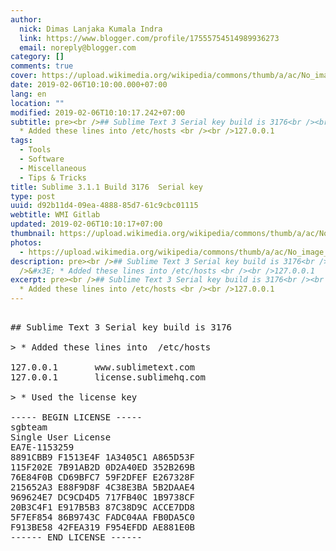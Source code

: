 ```yaml
---
author:
  nick: Dimas Lanjaka Kumala Indra
  link: https://www.blogger.com/profile/17555754514989936273
  email: noreply@blogger.com
category: []
comments: true
cover: https://upload.wikimedia.org/wikipedia/commons/thumb/a/ac/No_image_available.svg/2048px-No_image_available.svg.png
date: 2019-02-06T10:10:00.000+07:00
lang: en
location: ""
modified: 2019-02-06T10:10:17.242+07:00
subtitle: pre><br />## Sublime Text 3 Serial key build is 3176<br /><br />&#x3E;
  * Added these lines into /etc/hosts <br /><br />127.0.0.1
tags:
  - Tools
  - Software
  - Miscellaneous
  - Tips & Tricks
title: Sublime 3.1.1 Build 3176  Serial key
type: post
uuid: d92b11d4-09ea-4888-85d7-61c9cbc01115
webtitle: WMI Gitlab
updated: 2019-02-06T10:10:17+07:00
thumbnail: https://upload.wikimedia.org/wikipedia/commons/thumb/a/ac/No_image_available.svg/2048px-No_image_available.svg.png
photos:
  - https://upload.wikimedia.org/wikipedia/commons/thumb/a/ac/No_image_available.svg/2048px-No_image_available.svg.png
description: pre><br />## Sublime Text 3 Serial key build is 3176<br /><br
  />&#x3E; * Added these lines into /etc/hosts <br /><br />127.0.0.1
excerpt: pre><br />## Sublime Text 3 Serial key build is 3176<br /><br />&#x3E;
  * Added these lines into /etc/hosts <br /><br />127.0.0.1
---
```


<pre><br>## Sublime Text 3 Serial key build is 3176<br><br>&gt; * Added these lines into  /etc/hosts <br><br>127.0.0.1       www.sublimetext.com<br>127.0.0.1       license.sublimehq.com<br><br>&gt; * Used the license key<br><br>----- BEGIN LICENSE -----<br>sgbteam<br>Single User License<br>EA7E-1153259<br>8891CBB9 F1513E4F 1A3405C1 A865D53F<br>115F202E 7B91AB2D 0D2A40ED 352B269B<br>76E84F0B CD69BFC7 59F2DFEF E267328F<br>215652A3 E88F9D8F 4C38E3BA 5B2DAAE4<br>969624E7 DC9CD4D5 717FB40C 1B9738CF<br>20B3C4F1 E917B5B3 87C38D9C ACCE7DD8<br>5F7EF854 86B9743C FADC04AA FB0DA5C0<br>F913BE58 42FEA319 F954EFDD AE881E0B<br>------ END LICENSE ------<br></pre>